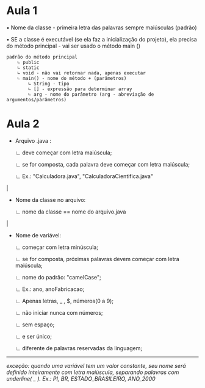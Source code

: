 # Aula 1

•  Nome da classe - primeira letra das palavras sempre maiúsculas (padrão)
       
• SE a classe é executável (se ela faz a inicialização do projeto), ela precisa do método principal - vai ser usado o método main ()


    padrão do método principal
        ∟ public
        ∟ static
        ∟ void - não vai retornar nada, apenas executar
        ∟ main() - nome do método + (parâmetros)
            ∟ String - tipo
            ∟ [] - expressão para determinar array
            ∟ arg - nome do parâmetro (arg - abreviação de argumentos/parâmetros)

# Aula 2

- Arquivo .java :

    ∟ deve começar com letra maiúscula;
        
    ∟ se for composta, cada palavra deve começar com letra maiúscula;
        
    ∟ Ex.: "Calculadora.java", "CalculadoraCientifica.java"

|

- Nome da classe no arquivo:

    ∟ nome da classe == nome do arquivo.java

|
    
- Nome de variável:
   
    ∟ começar com letra minúscula;

    ∟ se for composta, próximas palavras devem começar com letra maiúscula;

    ∟ nome do padrão: "camelCase";

    ∟ Ex.: ano, anoFabricacao;
    
    ∟ Apenas letras, _ , $, números(0 a 9);

    ∟ não iniciar nunca com números;

    ∟ sem espaço;

    ∟ e ser único;

    ∟ diferente de palavras reservadas da linguagem;

---------------------------------------------------------------------

*exceção: quando uma variável tem um valor constante, seu nome será definido inteiramente com letra maiúscula, separando palavras com underline( _ ). Ex.: PI, BR, ESTADO_BRASILEIRO, ANO_2000*
